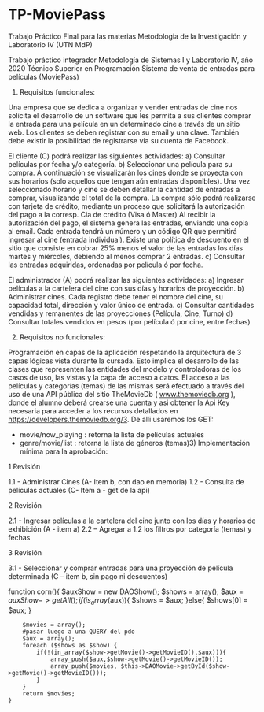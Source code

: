 # TP-MoviePass
Trabajo Práctico Final para las materias Metodologia de la Investigación y Laboratorio IV (UTN MdP)

Trabajo práctico integrador
Metodología de Sistemas I y Laboratorio IV, año 2020
Técnico Superior en Programación
Sistema de venta de entradas para películas (MoviePass)

1) Requisitos funcionales:

Una empresa que se dedica a organizar y vender entradas de cine nos solicita el desarrollo de un
software que les permita a sus clientes comprar la entrada para una película en un determinado cine
a través de un sitio web.
Los clientes se deben registrar con su email y una clave. También debe existir la posibilidad de
registrarse vía su cuenta de Facebook.

El cliente (C) podrá realizar las siguientes actividades:
  a) Consultar películas por fecha y/o categoría.
  b) Seleccionar una película para su compra. A continuación se visualizarán los cines donde se
proyecta con sus horarios (solo aquellos que tengan aún entradas disponibles). Una vez
seleccionado horario y cine se deben detallar la cantidad de entradas a comprar, visualizando el total
de la compra.
La compra sólo podrá realizarse con tarjeta de crédito, mediante un proceso que solicitará la
autorización del pago a la corresp. Cia de crédito (Visa ó Master)
Al recibir la autorización del pago, el sistema genera las entradas, enviando una copia al email.
Cada entrada tendrá un número y un código QR que permitirá ingresar al cine (entrada individual).
Existe una política de descuento en el sitio que consiste en cobrar 25% menos el valor de las
entradas los días martes y miércoles, debiendo al menos comprar 2 entradas.
  c) Consultar las entradas adquiridas, ordenadas por película ó por fecha.

El administrador (A) podrá realizar las siguientes actividades:
  a) Ingresar películas a la cartelera del cine con sus días y horarios de proyección.
  b) Administrar cines. Cada registro debe tener el nombre del cine, su capacidad total, dirección y
valor único de entrada.
  c) Consultar cantidades vendidas y remanentes de las proyecciones (Película, Cine, Turno)
  d) Consultar totales vendidos en pesos (por película ó por cine, entre fechas)

2) Requisitos no funcionales:

Programación en capas de la aplicación respetando la arquitectura de 3 capas lógicas vista durante
la cursada. Esto implica el desarrollo de las clases que representen las entidades del modelo y
controladoras de los casos de uso, las vistas y la capa de acceso a datos.
El acceso a las películas y categorías (temas) de las mismas será efectuado a través del uso de una
API pública del sitio TheMovieDb (​ www.themoviedb.org​ ), donde el alumno deberá crearse una
cuenta y asi obtener la Api Key necesaria para acceder a los recursos detallados en
https://developers.themoviedb.org/3​ . De alli usaremos los GET:
- movie/now_playing : retorna la lista de películas actuales
- genre/movie/list : retorna la lista de géneros (temas)3) ​ Implementación mínima para la aprobación:


1 Revisión

  1.1 - Administrar Cines (A- Item b, con dao en memoria)
  1.2 - Consulta de películas actuales (C- Item a - get de la api)

2 Revisión
  
  2.1 - Ingresar películas a la cartelera del cine junto con los días y horarios de exhibición (A - item a)
  2.2 – Agregar a 1.2 los filtros por categoría (temas) y fechas
 
3 Revisión
  
  3.1 - Seleccionar y comprar entradas para una proyección de película determinada (C – item b, sin
pago ni descuentos)


function corn(){
        $auxShow = new DAOShow();
        $shows = array();
        $aux = $auxShow->getAll();
        if (is_array($aux)){
            $shows = $aux;
        }else{
            $shows[0] = $aux;
        }
        
        $movies = array();
        #pasar luego a una QUERY del pdo
        $aux = array();
        foreach ($shows as $show) {
            if(!(in_array($show->getMovie()->getMovieID(),$aux))){
                array_push($aux,$show->getMovie()->getMovieID());
                array_push($movies, $this->DAOMovie->getById($show->getMovie()->getMovieID()));
            }
        }
        return $movies; 
    }  